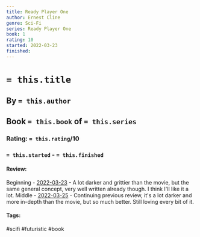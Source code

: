 ```yaml
---
title: Ready Player One
author: Ernest Cline
genre: Sci-Fi
series: Ready Player One
book: 1
rating: 10
started: 2022-03-23
finished: 
---
```

# `= this.title`
## By `= this.author`
## Book `= this.book` of `= this.series`
### Rating: `= this.rating`/10
### `= this.started` - `= this.finished`

#### Review:
Beginning - [2022-03-23](2022-03-23.md) - A lot darker and grittier than the movie, but the same general concept, very well written already though. I think I'll like it a lot.
Middle - [2022-03-25](2022-03-25.md) - Continuing previous review, it's a lot darker and more in-depth than the movie, but so much better. Still loving every bit of it.

#### Tags:
#scifi #futuristic #book 